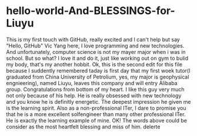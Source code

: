 # hello-world-And-BLESSINGS-for-Liuyu
This is my first touch with GitHub, really excited and I can't help but say "Hello, GitHub"
Vic Yang here, I love programming and new technologies. And unfortunately, computer science is not my mayer major when i was in school. But so what? I love it and do it, just like working out on gym to bulid my body, that's my another hobbit.
Ok, this is the second edit for this file because I suddently remembered taday is first day that my first woek tutor(I graduated from China University of Petrolium, yes, my major is geophysical engnieering), named Liuyu, leaves this company and will entry Alibaba group. Congratulations from bottom of my heart. I like this guy very much not only because of his help. He is really obsessed with new technology and you know he is definitly energetic. The deepest impression he given me is the learning spirit. Also as a non-professional ITer, I dare to promise you that he is a more excellent solfengineer than many other professional ITer. He is exactly the learning example of mine.
OK! The words above could be consider as the most heartfelt blessing and miss of him.
delerte
